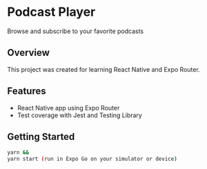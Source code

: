 # Podcast Player

Browse and subscribe to your favorite podcasts

## Overview

This project was created for learning React Native and Expo Router.

## Features

- React Native app using Expo Router
- Test coverage with Jest and Testing Library

## Getting Started

```bash
yarn &&
yarn start (run in Expo Go on your simulator or device)
```
